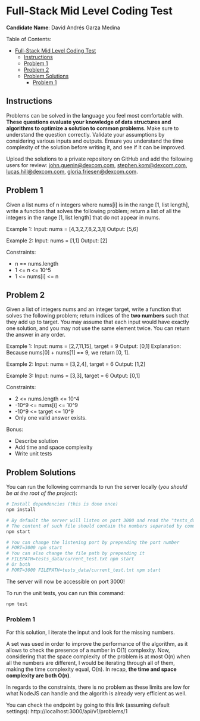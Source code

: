 # Full-Stack Mid Level Coding Test
**Candidate Name**: David Andrés Garza Medina

Table of Contents:
- [Full-Stack Mid Level Coding Test](#full-stack-mid-level-coding-test)
  - [Instructions](#instructions)
  - [Problem 1](#problem-1)
  - [Problem 2](#problem-2)
  - [Problem Solutions](#problem-solutions)
    - [Problem 1](#problem-1-1)

## Instructions
Problems can be solved in the language you feel most comfortable with. **These questions evaluate your knowledge of data structures and algorithms to optimize a solution to common problems**. Make sure to understand the question correctly. Validate your assumptions by considering various inputs and outputs. Ensure you understand the time complexity of the solution before writing it, and see if it can be improved.

Upload the solutions to a private repository on GitHub and add the following users for review: john.guenin@dexcom.com, stephen.kom@dexcom.com, lucas.hill@dexcom.com, gloria.friesen@dexcom.com.

## Problem 1
Given a list nums of n integers where nums[i] is in the range [1, list length], write a function that solves the following problem; return a list of all the integers in the range [1, list length] that do not appear in nums.

Example 1:
Input: nums = [4,3,2,7,8,2,3,1]
Output: [5,6]

Example 2:
Input: nums = [1,1]
Output: [2]

Constraints:
- n == nums.length
- 1 <= n <= 10^5
- 1 <= nums[i] <= n

## Problem 2
Given a list of integers nums and an integer target, write a function that solves the following problem; return indices of the **two numbers** such that they add up to target.
You may assume that each input would have exactly one solution, and you may not use the same element twice.
You can return the answer in any order.

Example 1:
Input: nums = [2,7,11,15], target = 9
Output: [0,1]
Explanation: Because nums[0] + nums[1] == 9, we return [0, 1].

Example 2:
Input: nums = [3,2,4], target = 6
Output: [1,2]

Example 3:
Input: nums = [3,3], target = 6
Output: [0,1]

Constraints:
- 2 <= nums.length <= 10^4
- -10^9 <= nums[i] <= 10^9
- -10^9 <= target <= 10^9
- Only one valid answer exists.

Bonus:
- Describe solution
- Add time and space complexity
- Write unit tests

## Problem Solutions
You can run the following commands to run the server locally (*you should be at the root of the project*):
```bash
# Install dependencies (this is done once)
npm install

# By default the server will listen on port 3000 and read the "tests_data/current_test.txt" file as input
# The content of such file should contain the numbers separated by comma (e.g. "1,2,2,4")
npm start

# You can change the listening port by prepending the port number
# PORT=3000 npm start
# You can also change the file path by prepending it
# FILEPATH=tests_data/current_test.txt npm start
# Or both
# PORT=3000 FILEPATH=tests_data/current_test.txt npm start
```

The server will now be accessible on port 3000!

To run the unit tests, you can run this command:
```bash
npm test
```

### Problem 1
For this solution, I iterate the input and look for the missing numbers.

A set was used in order to improve the performance of the algorithm, as it allows to check the presence of a number in O(1) complexity. Now, considering that the space complexity of the problem is at most O(n) when all the numbers are different, I would be iterating through all of them, making the time complexity equal, O(n). In recap, **the time and space complexity are both O(n)**.

In regards to the constraints, there is no problem as these limits are low for what NodeJS can handle and the algorith is already very efficient as well.

You can check the endpoint by going to this link (assuming default settings): http://localhost:3000/api/v1/problems/1
